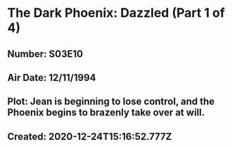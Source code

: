# The Dark Phoenix: Dazzled (Part 1 of 4)
## Number: S03E10
## Air Date: 12/11/1994
## Plot: Jean is beginning to lose control, and the Phoenix begins to brazenly take over at will.
## Created: 2020-12-24T15:16:52.777Z